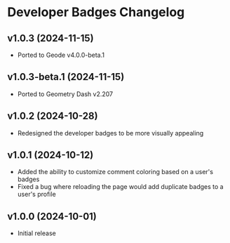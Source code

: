 # Developer Badges Changelog
## v1.0.3 (2024-11-15)
- Ported to Geode v4.0.0-beta.1

## v1.0.3-beta.1 (2024-11-15)
- Ported to Geometry Dash v2.207

## v1.0.2 (2024-10-28)
- Redesigned the developer badges to be more visually appealing

## v1.0.1 (2024-10-12)
- Added the ability to customize comment coloring based on a user's badges
- Fixed a bug where reloading the page would add duplicate badges to a user's profile

## v1.0.0 (2024-10-01)
- Initial release
